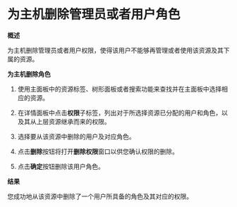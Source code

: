# 为主机删除管理员或者用户角色

**概述**

为主机删除管理员或者用户权限，使得该用户不能够再管理或者使用该资源及其下属的资源。

**为主机删除角色**

1. 使用主面板中的资源标签、树形面板或者搜索功能来查找并在主面板中选择相应的资源。

1. 在详情面板中点击**权限**子标签，列出对于所选择资源已分配的用户和角色，以及其从上层资源继承而来的权限。

1. 选择要从该资源中删除的用户及对应角色。

1. 点击**删除**按钮将打开**删除权限**窗口以供您确认权限的删除。

1. 点击**确定**按钮删除该用户角色。

**结果**

  您成功地从该资源中删除了一个用户所具备的角色及其对应的权限。

